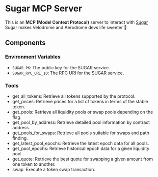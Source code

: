 # Sugar MCP Server

This is an **MCP (Model Context Protocol)** server to interact with [Sugar](https://github.com/velodrome-finance/sugar-sdk?tab=readme-ov-file#using-sugar)  
Sugar makes Velodrome and Aerodrome devs life sweeter 🍭




## Components

### Environment Variables
- `SUGAR_PK`: The public key for the SUGAR service.
- `SUGAR_RPC_URI_10`: The RPC URI for the SUGAR service.

### Tools

- get_all_tokens: Retrieve all tokens supported by the protocol.
- get_prices: Retrieve prices for a list of tokens in terms of the stable token.
- get_pools: Retrieve all liquidity pools or swap pools depending on the flag.
- get_pool_by_address: Retrieve detailed pool information by contract address.
- get_pools_for_swaps: Retrieve all pools suitable for swaps and path finding.
- get_latest_pool_epochs: Retrieve the latest epoch data for all pools.
- get_pool_epochs: Retrieve historical epoch data for a given liquidity pool.
- get_quote: Retrieve the best quote for swapping a given amount from one token to another.
- swap: Execute a token swap transaction.


